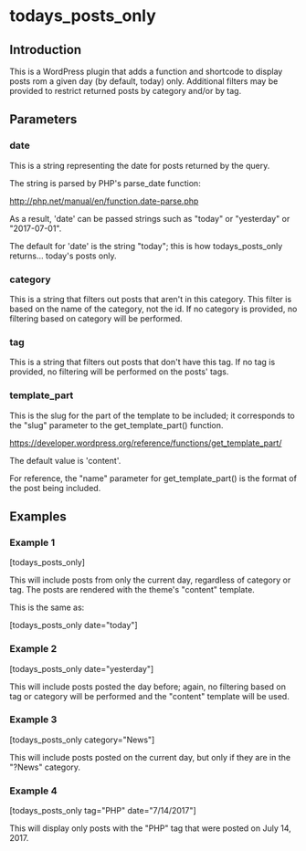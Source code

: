 # todays_posts_only
## Introduction
This is a WordPress plugin that adds a function and shortcode to display posts
rom a given day (by default, today) only.  Additional filters may be provided
to restrict returned posts by category and/or by tag.

## Parameters
### date
This is a string representing the date for posts returned by the query.  

The string is parsed by PHP's parse_date function:

http://php.net/manual/en/function.date-parse.php

As a result, 'date' can be passed strings such as "today" or "yesterday" or "2017-07-01".

The default for 'date' is the string "today"; this is how todays_posts_only returns... today's posts only.

### category
This is a string that filters out posts that aren't in this category.  This filter is based on the name of the category, not the id.  If no category is provided, no filtering based on category will be performed.

### tag
This is a string that filters out posts that don't have this tag.  If no tag is provided, no filtering will be performed on the posts' tags.

### template_part
This is the slug for the part of the template to be included; it corresponds to the "slug" parameter to the get_template_part() function.

https://developer.wordpress.org/reference/functions/get_template_part/

The default value is 'content'.

For reference, the "name" parameter for get_template_part() is the format of the post being included.

## Examples

### Example 1

[todays_posts_only]

This will include posts from only the current day, regardless of category or tag.  The posts are rendered with the theme's "content" template.

This is the same as:

[todays_posts_only date="today"]

### Example 2

[todays_posts_only date="yesterday"]

This will include posts posted the day before; again, no filtering based on tag or category will be performed and the "content" template will be used.

### Example 3

[todays_posts_only category="News"]

This will include posts posted on the current day, but only if they are in the "?News" category.

### Example 4

[todays_posts_only tag="PHP" date="7/14/2017"]

This will display only posts with the "PHP" tag that were posted on July 14, 2017.



